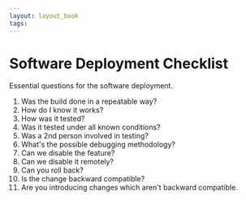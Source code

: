```yaml
---
layout: layout_book
tags:
---
```


# Software Deployment Checklist

Essential questions for the software deployment.

1. Was the build done in a repeatable way?
1. How do I know it works?
1. How was it tested?
1. Was it tested under all known conditions?
1. Was a 2nd person involved in testing?
1. What's the possible debugging methodology?
1. Can we disable the feature?
1. Can we disable it remotely?
1. Can you roll back?
1. Is the change backward compatible?
1. Are you introducing changes which aren't backward compatible.
